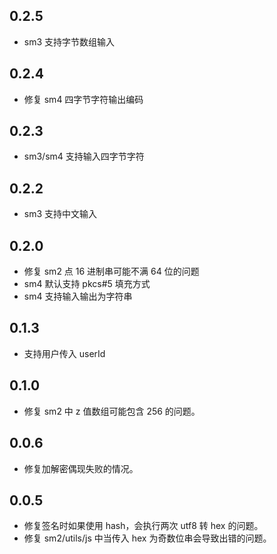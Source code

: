 ## 0.2.5

* sm3 支持字节数组输入

## 0.2.4

* 修复 sm4 四字节字符输出编码

## 0.2.3

* sm3/sm4 支持输入四字节字符

## 0.2.2

* sm3 支持中文输入

## 0.2.0

* 修复 sm2 点 16 进制串可能不满 64 位的问题
* sm4 默认支持 pkcs#5 填充方式
* sm4 支持输入输出为字符串

## 0.1.3

* 支持用户传入 userId

## 0.1.0

* 修复 sm2 中 z 值数组可能包含 256 的问题。

## 0.0.6

* 修复加解密偶现失败的情况。

## 0.0.5

* 修复签名时如果使用 hash，会执行两次 utf8 转 hex 的问题。
* 修复 sm2/utils/js 中当传入 hex 为奇数位串会导致出错的问题。
